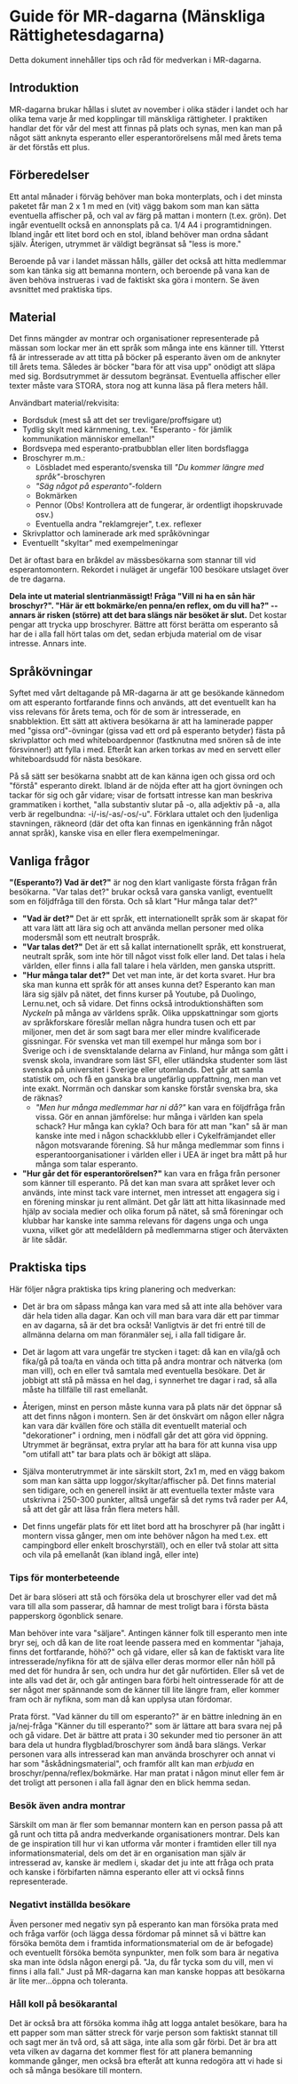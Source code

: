 # Guide för MR-dagarna (Mänskliga Rättighetesdagarna)

Detta dokument innehåller tips och råd för medverkan i MR-dagarna.

## Introduktion

MR-dagarna brukar hållas i slutet av november i olika städer i landet och har olika tema varje år med kopplingar till mänskliga rättigheter. I praktiken handlar det för vår del mest att finnas på plats och synas, men kan man på något sätt anknyta esperanto eller esperantorörelsens mål med årets tema är det förstås ett plus.

## Förberedelser

Ett antal månader i förväg behöver man boka monterplats, och i det minsta paketet får man 2 x 1 m med en (vit) vägg bakom som man kan sätta eventuella affischer på, och val av färg på mattan i montern (t.ex. grön). Det ingår eventuellt också en annonsplats på ca. 1/4 A4 i programtidningen. Ibland ingår ett litet bord och en stol, ibland behöver man ordna sådant själv. Återigen, utrymmet är väldigt begränsat så "less is more."

Beroende på var i landet mässan hålls, gäller det också att hitta medlemmar som kan tänka sig att bemanna montern, och beroende på vana kan de även behöva instrueras i vad de faktiskt ska göra i montern. Se även avsnittet med praktiska tips.

## Material

Det finns mängder av montrar och organisationer representerade på mässan som lockar mer än ett språk som många inte ens känner till. Ytterst få är intresserade av att titta på böcker på esperanto även om de anknyter till årets tema. Således är böcker "bara för att visa upp" onödigt att släpa med sig. Bordsutrymmet är dessutom begränsat. Eventuella affischer eller texter måste vara STORA, stora nog att kunna läsa på flera meters håll. 

Användbart material/rekvisita:

* Bordsduk (mest så att det ser trevligare/proffsigare ut)
* Tydlig skylt med kärnmening, t.ex. "Esperanto - för jämlik kommunikation människor emellan!"
* Bordsvepa med esperanto-pratbubblan eller liten bordsflagga
* Broschyrer m.m.:
  * Lösbladet med esperanto/svenska till *"Du kommer längre med språk"*-broschyren
  * *"Säg något på esperanto"*-foldern
  * Bokmärken
  * Pennor (Obs! Kontrollera att de fungerar, är ordentligt ihopskruvade osv.)
  * Eventuella andra "reklamgrejer", t.ex. reflexer
* Skrivplattor och laminerade ark med språkövningar
* Eventuellt "skyltar" med exempelmeningar

Det är oftast bara en bråkdel av mässbesökarna som stannar till vid esperantomontern. Rekordet i nuläget är ungefär 100 besökare utslaget över de tre dagarna.

**Dela inte ut material slentrianmässigt! Fråga "Vill ni ha en sån här broschyr?". "Här är ett bokmärke/en penna/en reflex, om du vill ha?" -- annars är risken (större) att det bara slängs när besöket är slut.**  Det kostar pengar att trycka upp broschyrer. Bättre att först berätta om esperanto så har de i alla fall hört talas om det, sedan erbjuda material om de visar intresse. Annars inte.

## Språkövningar

Syftet med vårt deltagande på MR-dagarna är att ge besökande kännedom om att esperanto fortfarande finns och används, att det eventuellt kan ha viss relevans för årets tema, och för de som är intresserade, en snabblektion. Ett sätt att aktivera besökarna är att ha laminerade papper med "gissa ord"-övningar (gissa vad ett ord på esperanto betyder) fästa på skrivplattor och med whiteboardpennor (fastknutna med snören så de inte försvinner!) att fylla i med. Efteråt kan arken torkas av med en servett eller whiteboardsudd för nästa besökare.

På så sätt ser besökarna snabbt att de kan känna igen och gissa ord och "förstå" esperanto direkt. Ibland är de nöjda efter att ha gjort övningen och tackar för sig och går vidare; visar de fortsatt intresse kan man beskriva grammatiken i korthet, "alla substantiv slutar på -o, alla adjektiv på -a, alla verb är regelbundna: -i/-is/-as/-os/-u". Förklara uttalet och den ljudenliga stavningen, räkneord (där det ofta kan finnas en igenkänning från något annat språk), kanske visa en eller flera exempelmeningar.

## Vanliga frågor

**"(Esperanto?) Vad är det?"** är nog den klart vanligaste första frågan från besökarna. "Var talas det?" brukar också vara ganska vanligt, eventuellt som en följdfråga till den första. Och så klart "Hur många talar det?"

* **"Vad är det?"** Det är ett språk, ett internationellt språk som är skapat för att vara lätt att lära sig och att använda mellan personer med olika modersmål som ett neutralt brospråk.
* **"Var talas det?"** Det är ett så kallat internationellt språk, ett konstruerat, neutralt språk, som inte hör till något visst folk eller land. Det talas i hela världen, eller finns i alla fall talare i hela världen, men ganska utspritt.
* **"Hur många talar det?"** Det vet man inte, är det korta svaret. Hur bra ska man kunna ett språk för att anses kunna det? Esperanto kan man lära sig själv på nätet, det finns kurser på Youtube, på Duolingo, Lernu.net, och så vidare. Det finns också introduktionshäften som *Nyckeln* på många av världens språk. Olika uppskattningar som gjorts av språkforskare föreslår mellan några hundra tusen och ett par miljoner, men det är som sagt bara mer eller mindre kvalificerade gissningar. För svenska vet man till exempel hur många som bor i Sverige och i de svensktalande delarna av Finland, hur många som gått i svensk skola, invandrare som läst SFI, eller utländska studenter som läst svenska på universitet i Sverige eller utomlands. Det går att samla statistik om, och få en ganska bra ungefärlig uppfattning, men man vet inte exakt. Norrmän och danskar som kanske förstår svenska bra, ska de räknas?
  * *"Men hur många medlemmar har ni då?"* kan vara en följdfråga från vissa. Gör en annan jämförelse: hur många i världen kan spela schack? Hur många kan cykla? Och bara för att man "kan" så är man kanske inte med i någon schackklubb eller i Cykelfrämjandet eller någon motsvarande förening. Så hur många medlemmar som finns i esperantoorganisationer i världen eller i UEA är inget bra mått på hur många som talar esperanto. 
* **"Hur går det för esperantorörelsen?"** kan vara en fråga från personer som känner till esperanto. På det kan man svara att språket lever och används, inte minst tack vare internet, men intresset att engagera sig i en förening minskar ju rent allmänt. Det går lätt att hitta likasinnade med hjälp av sociala medier och olika forum på nätet, så små föreningar och klubbar har kanske inte samma relevans för dagens unga och unga vuxna, vilket gör att medelåldern på medlemmarna stiger och återväxten är lite sådär.

## Praktiska tips


Här följer några praktiska tips kring planering och medverkan:

* Det är bra om såpass många kan vara med så att inte alla behöver vara där hela tiden alla dagar. Kan och vill man bara vara där ett par timmar  en av dagarna, så är det bra också! Vanligtvis är det fri entré till de allmänna delarna om man föranmäler sej, i alla fall tidigare år.

* Det är lagom att vara ungefär tre stycken i taget: då kan en vila/gå och fika/gå på toa/ta en vända och titta på andra montrar och nätverka (om man vill), och en eller två samtala med eventuella besökare. Det är jobbigt att stå på mässa en hel dag, i synnerhet tre dagar i rad, så alla måste ha tillfälle till rast emellanåt.

* Återigen, minst en person måste kunna vara på plats när det öppnar så att det finns någon i montern. Sen är det önskvärt om någon eller några kan vara där kvällen före och ställa dit eventuellt material och "dekorationer" i ordning, men i nödfall går det att göra vid öppning. Utrymmet är begränsat, extra prylar att ha bara för att kunna visa upp "om utifall att" tar bara plats och är bökigt att släpa.

* Själva monterutrymmet är inte särskilt stort, 2x1 m, med en vägg bakom som man kan sätta upp loggor/skyltar/affischer på. Det finns material sen tidigare, och en generell insikt är att eventuella texter måste vara  utskrivna i 250-300 punkter, alltså ungefär så det ryms två rader per A4, så att det går att läsa från flera meters håll.
 
* Det finns ungefär plats för ett litet bord att ha broschyrer på (har ingått i montern vissa gånger, men om inte behöver någon ha med t.ex. ett campingbord eller enkelt broschyrställ), och en eller två stolar att sitta och vila på emellanåt 
 (kan ibland ingå, eller inte)


### Tips för monterbeteende

Det är bara slöseri att stå och försöka dela ut broschyrer eller vad det må vara till alla som passerar, då hamnar de mest troligt bara i första bästa papperskorg ögonblick senare.

Man behöver inte vara "säljare". Antingen känner folk till esperanto men inte bryr sej, och då kan de lite roat leende passera med en kommentar "jahaja, finns det fortfarande, höhö?" och gå vidare, eller så kan de faktiskt vara lite intresserade/nyfikna för att de själva eller deras mormor eller nån höll på med det för hundra år sen, och undra hur det går nuförtiden. Eller så vet de inte alls vad det är, och går antingen bara förbi helt ointresserade för att de ser något mer spännande som de känner till lite längre fram, eller kommer fram och är nyfikna, som man 
då kan upplysa utan fördomar.

Prata först. "Vad känner du till om esperanto?" är en bättre inledning än en ja/nej-fråga "Känner du till esperanto?" som är lättare att bara svara nej på och gå vidare. Det är bättre att prata i 30 sekunder med tio personer än att bara dela ut hundra flygblad/broschyrer som ändå bara slängs. Verkar personen vara alls intresserad kan man använda broschyrer och annat vi har som "åskådningsmaterial", och framför allt kan man *erbjuda* en broschyr/penna/reflex/bokmärke. Har man pratat i någon minut eller fem är det troligt att personen i alla fall ägnar den en blick hemma sedan.

### Besök även andra montrar

Särskilt om man är fler som bemannar montern kan en person passa på att gå runt och titta på andra medverkande organisationers montrar. Dels kan de ge inspiration till hur vi kan utforma vår monter i framtiden eller till nya informationsmaterial, dels om det är en organisation man själv är intresserad av, kanske är medlem i,  skadar det ju inte att fråga och prata och kanske i förbifarten nämna esperanto eller att vi också finns representerade.

### Negativt inställda besökare

Även personer med negativ syn på esperanto kan man försöka prata med och fråga varför (och lägga dessa fördomar på minnet så vi bättre kan försöka bemöta dem i framtida informationsmaterial om de är befogade) och eventuellt försöka bemöta synpunkter, men folk som bara är negativa ska man inte ödsla någon energi på. "Ja, du får tycka som du vill, men vi finns i alla fall." Just på MR-dagarna kan man kanske hoppas att besökarna är lite mer...öppna och toleranta.

### Håll koll på besökarantal

Det är också bra att försöka komma ihåg att logga antalet besökare, bara  ha ett papper som man sätter streck för varje person som faktiskt stannat till och sagt mer än två ord, så att säga, inte alla som går förbi. Det är bra att veta vilken av dagarna det kommer flest för att planera bemanning kommande gånger, men också bra efteråt att kunna redogöra att vi hade si och så många besökare till montern.
